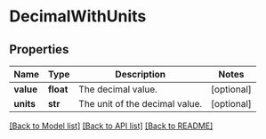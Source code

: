 # DecimalWithUnits

## Properties
Name | Type | Description | Notes
------------ | ------------- | ------------- | -------------
**value** | **float** | The decimal value. | [optional] 
**units** | **str** | The unit of the decimal value. | [optional] 

[[Back to Model list]](../README.md#documentation-for-models) [[Back to API list]](../README.md#documentation-for-api-endpoints) [[Back to README]](../README.md)


